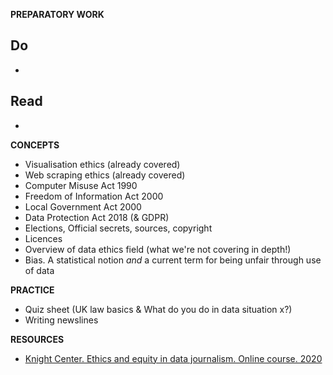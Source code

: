 **PREPARATORY WORK**

Do
-
-

Read
-
-


**CONCEPTS**

- Visualisation ethics (already covered)
- Web scraping ethics (already covered)
- Computer Misuse Act 1990
- Freedom of Information Act 2000
- Local Government Act 2000
- Data Protection Act 2018 (& GDPR)
- Elections, Official secrets, sources, copyright
- Licences
- Overview of data ethics field (what we're not covering in depth!)
- Bias. A statistical notion *and* a current term for being unfair through use of data

**PRACTICE**

- Quiz sheet (UK law basics & What do you do in data situation x?)
- Writing newslines

**RESOURCES**

- [Knight Center. Ethics and equity in data journalism. Online course. 2020](https://www.journalismcourses.org/course/equity-ethics-in-data-journalism-hands-on-approaches-to-getting-your-data-right-2/ )

